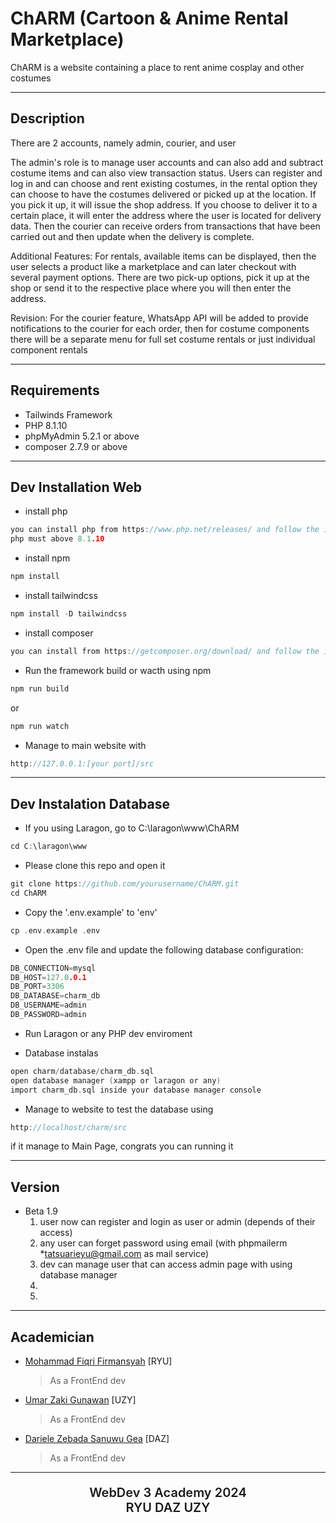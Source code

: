# ChARM (Cartoon &amp; Anime Rental Marketplace)

ChARM is a website containing a place to rent anime cosplay and other costumes

---

## Description

There are 2 accounts, namely admin, courier, and user

The admin's role is to manage user accounts and can also add and subtract costume items and can also view transaction status.
Users can register and log in and can choose and rent existing costumes, in the rental option they can choose to have the costumes delivered or picked up at the location. If you pick it up, it will issue the shop address. If you choose to deliver it to a certain place, it will enter the address where the user is located for delivery data.
Then the courier can receive orders from transactions that have been carried out and then update when the delivery is complete.

Additional Features: For rentals, available items can be displayed, then the user selects a product like a marketplace and can later checkout with several payment options.
There are two pick-up options, pick it up at the shop or send it to the respective place where you will then enter the address.

Revision: For the courier feature, WhatsApp API will be added to provide notifications to the courier for each order, then for costume components there will be a separate menu for full set costume rentals or just individual component rentals

---

## Requirements

- Tailwinds Framework
- PHP 8.1.10
- phpMyAdmin 5.2.1 or above
- composer 2.7.9 or above 

---

## Dev Installation Web
- install php
```C
you can install php from https://www.php.net/releases/ and follow the installer instruction
php must above 8.1.10
```
- install npm
```C
npm install
```
- install tailwindcss 
```C
npm install -D tailwindcss
```
- install composer
```C
you can install from https://getcomposer.org/download/ and follow the installer instruction
```
- Run the framework build or wacth using npm
```C
npm run build
```
or
```C
npm run watch
```

- Manage to main website with
```C
http://127.0.0.1:[your port]/src
```


---

## Dev Instalation Database

- If you using Laragon, go to C:\laragon\www\ChARM
```C
cd C:\laragon\www
```

- Please clone this repo and open it
```C
git clone https://github.com/yourusername/ChARM.git
cd ChARM
```

- Copy the '.env.example' to 'env'
```C
cp .env.example .env
```

- Open the .env file and update the following database configuration:
```C
DB_CONNECTION=mysql
DB_HOST=127.0.0.1
DB_PORT=3306
DB_DATABASE=charm_db
DB_USERNAME=admin
DB_PASSWORD=admin
```

- Run Laragon or any PHP dev enviroment

- Database instalas
```C
open charm/database/charm_db.sql
open database manager (xampp or laragon or any)
import charm_db.sql inside your database manager console
```

- Manage to website to test the database using
```C
http://localhost/charm/src
```
if it manage to Main Page, congrats you can running it



---

## Version

- Beta 1.9
  1. user now can register and login as user or admin (depends of their access)
  2. any user can forget password using email (with phpmailerm *tatsuarieyu@gmail.com as mail service)
  3. dev can manage user that can access admin page with using database manager
  4. 
  5. 


---

## Academician

- [Mohammad Fiqri Firmansyah](https://github.com/TakanashaTaryu) [RYU]
  > As a FrontEnd dev
- [Umar Zaki Gunawan](https://github.com/marzkigun27) [UZY]
  > As a FrontEnd dev
- [Dariele Zebada Sanuwu Gea](https://github.com/DrealGea) [DAZ]
  > As a FrontEnd dev

---

<div align="center">
  <p style="font-size: 20px; font-weight: 600; text-align: center;">WebDev 3 Academy 2024 <br> RYU DAZ UZY </p>
</div>

